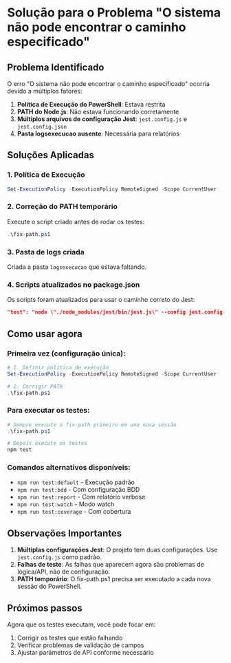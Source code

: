 # Solução para o Problema "O sistema não pode encontrar o caminho especificado"

## Problema Identificado
O erro "O sistema não pode encontrar o caminho especificado" ocorria devido a múltiplos fatores:

1. **Política de Execução do PowerShell**: Estava restrita
2. **PATH do Node.js**: Não estava funcionando corretamente  
3. **Múltiplos arquivos de configuração Jest**: `jest.config.js` e `jest.config.json`
4. **Pasta logsexecucao ausente**: Necessária para relatórios

## Soluções Aplicadas

### 1. Política de Execução
```powershell
Set-ExecutionPolicy -ExecutionPolicy RemoteSigned -Scope CurrentUser
```

### 2. Correção do PATH temporário
Execute o script criado antes de rodar os testes:
```powershell
.\fix-path.ps1
```

### 3. Pasta de logs criada
Criada a pasta `logsexecucao` que estava faltando.

### 4. Scripts atualizados no package.json
Os scripts foram atualizados para usar o caminho correto do Jest:
```json
"test": "node \"./node_modules/jest/bin/jest.js\" --config jest.config.js"
```

## Como usar agora

### Primeira vez (configuração única):
```powershell
# 1. Definir política de execução
Set-ExecutionPolicy -ExecutionPolicy RemoteSigned -Scope CurrentUser

# 2. Corrigir PATH
.\fix-path.ps1
```

### Para executar os testes:
```powershell
# Sempre execute o fix-path primeiro em uma nova sessão
.\fix-path.ps1

# Depois execute os testes
npm test
```

### Comandos alternativos disponíveis:
- `npm run test:default` - Execução padrão
- `npm run test:bdd` - Com configuração BDD
- `npm run test:report` - Com relatório verbose
- `npm run test:watch` - Modo watch
- `npm run test:coverage` - Com cobertura

## Observações Importantes

1. **Múltiplas configurações Jest**: O projeto tem duas configurações. Use `jest.config.js` como padrão.
2. **Falhas de teste**: As falhas que aparecem agora são problemas de lógica/API, não de configuração.
3. **PATH temporário**: O fix-path.ps1 precisa ser executado a cada nova sessão do PowerShell.

## Próximos passos

Agora que os testes executam, você pode focar em:
1. Corrigir os testes que estão falhando
2. Verificar problemas de validação de campos
3. Ajustar parâmetros de API conforme necessário